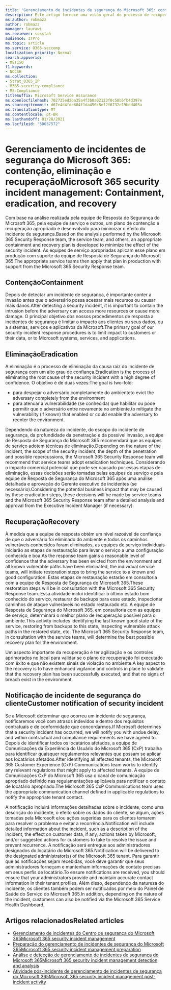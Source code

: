 ```yaml
---
title: 'Gerenciamento de incidentes de segurança do Microsoft 365: contenção, eliminação e recuperação'
description: Este artigo fornece uma visão geral do processo de recuperação, eliminação e contenção de gerenciamento de incidentes de segurança no Microsoft 365.
ms.author: robmazz
author: robmazz
manager: laurawi
ms.reviewer: sosstah
audience: ITPro
ms.topic: article
ms.service: O365-seccomp
localization_priority: Normal
search.appverid:
- MET150
f1.keywords:
- NOCSH
ms.collection:
- Strat_O365_IP
- M365-security-compliance
- MS-Compliance
titleSuffix: Microsoft Service Assurance
ms.openlocfilehash: 702735ed2ba35a4f3b0a02123f0c58b5fb4d397e
ms.sourcegitcommit: d67e4d4fdc664f1da450c8ef2f6732e19bdd403a
ms.translationtype: MT
ms.contentlocale: pt-BR
ms.lasthandoff: 01/28/2021
ms.locfileid: "50037572"
---
```

# <a name="microsoft-365-security-incident-management-containment-eradication-and-recovery"></a><span data-ttu-id="d92b7-103">Gerenciamento de incidentes de segurança do Microsoft 365: contenção, eliminação e recuperação</span><span class="sxs-lookup"><span data-stu-id="d92b7-103">Microsoft 365 security incident management: Containment, eradication, and recovery</span></span>

<span data-ttu-id="d92b7-104">Com base na análise realizada pela equipe de Resposta de Segurança do Microsoft 365, pela equipe de serviço e outros, um plano de contenção e recuperação apropriado é desenvolvido para minimizar o efeito do incidente de segurança.</span><span class="sxs-lookup"><span data-stu-id="d92b7-104">Based on the analysis performed by the Microsoft 365 Security Response team, the service team, and others, an appropriate containment and recovery plan is developed to minimize the effect of the security incident.</span></span> <span data-ttu-id="d92b7-105">As equipes de serviço apropriadas aplicam esse plano em produção com suporte da equipe de Resposta de Segurança do Microsoft 365.</span><span class="sxs-lookup"><span data-stu-id="d92b7-105">The appropriate service teams then apply that plan in production with support from the Microsoft 365 Security Response team.</span></span>

## <a name="containment"></a><span data-ttu-id="d92b7-106">Contenção</span><span class="sxs-lookup"><span data-stu-id="d92b7-106">Containment</span></span>

<span data-ttu-id="d92b7-107">Depois de detectar um incidente de segurança, é importante conter a invasão antes que o adversário possa acessar mais recursos ou causar mais danos.</span><span class="sxs-lookup"><span data-stu-id="d92b7-107">After detecting a security incident, it is important to contain the intrusion before the adversary can access more resources or cause more damage.</span></span> <span data-ttu-id="d92b7-108">O principal objetivo dos nossos procedimentos de resposta a incidentes de segurança é limitar o impacto aos clientes ou seus dados, ou a sistemas, serviços e aplicativos da Microsoft.</span><span class="sxs-lookup"><span data-stu-id="d92b7-108">The primary goal of our security incident response procedures is to limit impact to customers or their data, or to Microsoft systems, services, and applications.</span></span>

## <a name="eradication"></a><span data-ttu-id="d92b7-109">Eliminação</span><span class="sxs-lookup"><span data-stu-id="d92b7-109">Eradication</span></span>

<span data-ttu-id="d92b7-110">A eliminação é o processo de eliminação da causa raiz do incidente de segurança com um alto grau de confiança.</span><span class="sxs-lookup"><span data-stu-id="d92b7-110">Eradication is the process of eliminating the root cause of the security incident with a high degree of confidence.</span></span> <span data-ttu-id="d92b7-111">O objetivo é de duas vezes:</span><span class="sxs-lookup"><span data-stu-id="d92b7-111">The goal is two-fold:</span></span>

- <span data-ttu-id="d92b7-112">para despejar o adversário completamente do ambiente</span><span class="sxs-lookup"><span data-stu-id="d92b7-112">to evict the adversary completely from the environment</span></span>
- <span data-ttu-id="d92b7-113">para atenuar a vulnerabilidade (se conhecida) que habilitar ou pode permitir que o adversário entre novamente no ambiente.</span><span class="sxs-lookup"><span data-stu-id="d92b7-113">to mitigate the vulnerability (if known) that enabled or could enable the adversary to reenter the environment.</span></span>

<span data-ttu-id="d92b7-114">Dependendo da natureza do incidente, do escopo do incidente de segurança, da profundidade da penetração e da possível invasão, a equipe de Resposta de Segurança do Microsoft 365 recomendará que as equipes de serviço adotem técnicas de eliminação.</span><span class="sxs-lookup"><span data-stu-id="d92b7-114">Depending on the nature of the incident, the scope of the security incident, the depth of the penetration and possible repercussions, the Microsoft 365 Security Response team will recommend that service teams adopt eradication techniques.</span></span> <span data-ttu-id="d92b7-115">Considerando o impacto comercial potencial que pode ser causado por essas etapas de eliminação, essas decisões serão tomadas pelas equipes de serviço e pela equipe de Resposta de Segurança do Microsoft 365 após uma análise detalhada e aprovação do Gerente executivo de incidentes (se necessário).</span><span class="sxs-lookup"><span data-stu-id="d92b7-115">Considering the potential business impact that may be caused by these eradication steps, these decisions will be made by service teams and the Microsoft 365 Security Response team after a detailed analysis and approval from the Executive Incident Manager (if necessary).</span></span>

## <a name="recovery"></a><span data-ttu-id="d92b7-116">Recuperação</span><span class="sxs-lookup"><span data-stu-id="d92b7-116">Recovery</span></span>

<span data-ttu-id="d92b7-117">À medida que a equipe de resposta obtém um nível razoável de confiança de que o adversário foi eliminado do ambiente e todos os caminhos vulneráveis conhecidos foram eliminados, as equipes de serviço individuais iniciarão as etapas de restauração para levar o serviço a uma configuração conhecida e boa.</span><span class="sxs-lookup"><span data-stu-id="d92b7-117">As the response team gains a reasonable level of confidence that the adversary has been evicted from the environment and all known vulnerable paths have been eliminated, the individual service teams, will initiate restoration steps to bring the service to a known and good configuration.</span></span> <span data-ttu-id="d92b7-118">Estas etapas de restauração estarão em consultoria com a equipe de Resposta de Segurança do Microsoft 365.</span><span class="sxs-lookup"><span data-stu-id="d92b7-118">These restoration steps will be in consultation with the Microsoft 365 Security Response team.</span></span> <span data-ttu-id="d92b7-119">Essa atividade inclui identificar o último estado bom conhecido do serviço, restaurar de backups para esse estado, inspecionar caminhos de ataque vulneráveis no estado restaurado etc. A equipe de Resposta de Segurança do Microsoft 365, em consultoria com as equipes de serviço, determinará o melhor plano de recuperação possível para o ambiente.</span><span class="sxs-lookup"><span data-stu-id="d92b7-119">This activity includes identifying the last known good state of the service, restoring from backups to this state, inspecting vulnerable attack paths in the restored state, etc. The Microsoft 365 Security Response team, in consultation with the service teams, will determine the best possible recovery plan for the environment.</span></span>

<span data-ttu-id="d92b7-120">Um aspecto importante da recuperação é ter agilização e os controles aprimorados no local para validar se o plano de recuperação foi executado com êxito e que não existem sinais de violação no ambiente.</span><span class="sxs-lookup"><span data-stu-id="d92b7-120">A key aspect to the recovery is to have enhanced vigilance and controls in place to validate that the recovery plan has been successfully executed, and that no signs of breach exist in the environment.</span></span>

## <a name="customer-notification-of-security-incident"></a><span data-ttu-id="d92b7-121">Notificação de incidente de segurança do cliente</span><span class="sxs-lookup"><span data-stu-id="d92b7-121">Customer notification of security incident</span></span>

<span data-ttu-id="d92b7-122">Se a Microsoft determinar que ocorreu um incidente de segurança, notificaremos você com atrasos indevidos e dentro dos requisitos contratuais e de conformidade que concordarmos.</span><span class="sxs-lookup"><span data-stu-id="d92b7-122">If Microsoft determines that a security incident has occurred, we will notify you with undue delay, and within contractual and compliance requirements we have agreed to.</span></span> <span data-ttu-id="d92b7-123">Depois de identificar todos os locatários afetados, a equipe de Comunicações da Experiência do Usuário do Microsoft 365 (CxP) trabalha para identificar quaisquer regulamentos relevantes que possam se aplicar aos locatários afetados.</span><span class="sxs-lookup"><span data-stu-id="d92b7-123">After identifying all affected tenants, the Microsoft 365 Customer Experience (CxP) Communications team works to identify any relevant regulations that might apply to affected tenants.</span></span> <span data-ttu-id="d92b7-124">A equipe de Comunicações CxP do Microsoft 365 usa o canal de comunicação apropriado definido nas regulamentações aplicáveis para notificar o contato de locatário apropriado.</span><span class="sxs-lookup"><span data-stu-id="d92b7-124">The Microsoft 365 CxP Communications team uses the appropriate communication channel defined in applicable regulations to notify the appropriate tenant contact.</span></span>

<span data-ttu-id="d92b7-125">A notificação incluirá informações detalhadas sobre o incidente, como uma descrição do incidente, o efeito sobre os dados do cliente, se algum, ações tomadas pela Microsoft e/ou ações sugeridas para os clientes tomarem para resolver o problema e evitar a recorrência.</span><span class="sxs-lookup"><span data-stu-id="d92b7-125">Notification will include detailed information about the incident, such as a description of the incident, the effect on customer data, if any, actions taken by Microsoft, and/or suggested actions for customers to take to resolve the issue and prevent recurrence.</span></span> <span data-ttu-id="d92b7-126">A notificação será entregue aos administradores designados do locatário do Microsoft 365.</span><span class="sxs-lookup"><span data-stu-id="d92b7-126">Notification will be delivered to the designated administrator(s) of the Microsoft 365 tenant.</span></span> <span data-ttu-id="d92b7-127">Para garantir que as notificações sejam recebidas, você deve garantir que seus administradores forneçam e mantenham informações de contato precisas em seus perfis de locatário.</span><span class="sxs-lookup"><span data-stu-id="d92b7-127">To ensure notifications are received, you should ensure that your administrators provide and maintain accurate contact information in their tenant profiles.</span></span> <span data-ttu-id="d92b7-128">Além disso, dependendo da natureza do incidente, os clientes também podem ser notificados por meio do Painel de Saúde do Serviço do Microsoft 365.[](http://status.yammer.com/)</span><span class="sxs-lookup"><span data-stu-id="d92b7-128">In addition, depending on the nature of the incident, customers can also be notified via the Microsoft 365 Service Health Dashboard[.](http://status.yammer.com/)</span></span>

## <a name="related-articles"></a><span data-ttu-id="d92b7-129">Artigos relacionados</span><span class="sxs-lookup"><span data-stu-id="d92b7-129">Related articles</span></span>

- [<span data-ttu-id="d92b7-130">Gerenciamento de incidentes do Centro de segurança do Microsoft 365</span><span class="sxs-lookup"><span data-stu-id="d92b7-130">Microsoft 365 security incident management</span></span>](assurance-security-incident-management.md)
- [<span data-ttu-id="d92b7-131">Preparação do gerenciamento de incidentes de segurança do Microsoft 365</span><span class="sxs-lookup"><span data-stu-id="d92b7-131">Microsoft 365 security incident management preparation</span></span>](assurance-sim-preparation.md)
- [<span data-ttu-id="d92b7-132">Análise e detecção de gerenciamento de incidentes de segurança do Microsoft 365</span><span class="sxs-lookup"><span data-stu-id="d92b7-132">Microsoft 365 security incident management detection and analysis</span></span>](assurance-sim-detection-analysis.md)
- [<span data-ttu-id="d92b7-133">Atividade pós-incidente de gerenciamento de incidentes de segurança do Microsoft 365</span><span class="sxs-lookup"><span data-stu-id="d92b7-133">Microsoft 365 security incident management post-incident activity</span></span>](assurance-sim-post-incident-activity.md)
